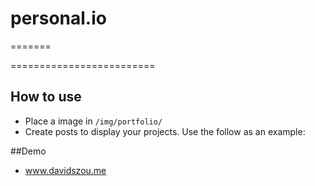 
# personal.io
=======

=========================



## How to use
 - Place a image in `/img/portfolio/`
 - Create posts to display your projects. Use the follow as an example:

##Demo
- www.davidszou.me

